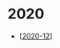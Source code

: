 # 2020

- [[2020-12]]

[//begin]: # "Autogenerated link references for markdown compatibility"
[2020-12]: daily/2020-12 "2020-12"
[//end]: # "Autogenerated link references"